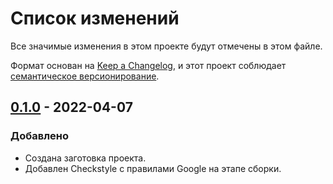 # Список изменений
Все значимые изменения в этом проекте будут отмечены в этом файле.

Формат основан на [Keep a Changelog](https://keepachangelog.com/ru/1.0.0/),
и этот проект соблюдает [семантическое версионирование](https://semver.org/spec/v2.0.0.html).

## [0.1.0] - 2022-04-07

### Добавлено
- Создана заготовка проекта.
- Добавлен Checkstyle с правилами Google на этапе сборки.

[0.1.0]: https://gitlab.study.htc-cs.com/root/java/grade/-/compare/yaroslav.tarakanov-v0.0.0...yaroslav.tarakanov-v0.1.0
